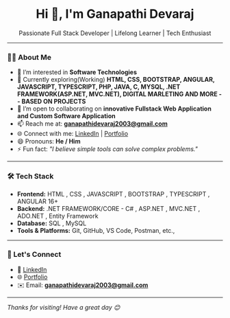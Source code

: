 <h1 align="center">Hi 👋, I'm Ganapathi Devaraj</h1>
<p align="center">Passionate Full Stack Developer | Lifelong Learner | Tech Enthusiast</p>

---

### 👨‍💻 About Me

- 👀 I’m interested in **Software Technologies**
- 🌱 Currently exploring(Working) **HTML, CSS, BOOTSTRAP, ANGULAR, JAVASCRIPT, TYPESCRIPT, PHP, JAVA, C, MYSQL, .NET FRAMEWORK(ASP.NET, MVC.NET), DIGITAL MARLETING AND MORE -- BASED ON PROJECTS**
- 💞️ I’m open to collaborating on **innovative Fullstack Web Application and Custom Software Application**
- 📫 Reach me at: **ganapathidevaraj2003@gmail.com**  
- 🌐 Connect with me: [LinkedIn](https://github.com/Ganapathidev-g) | [Portfolio](https://ganapathi-d.netlify.app/)
- 😄 Pronouns: **He / Him**
- ⚡ Fun fact: _"I believe simple tools can solve complex problems."_  

---

### 🛠️ Tech Stack

- **Frontend:** HTML , CSS , JAVASCRIPT , BOOTSTRAP , TYPESCRIPT , ANGULAR 16+
- **Backend:** .NET FRAMEWORK/CORE - C# , ASP.NET , MVC.NET , ADO.NET , Entity Framework
- **Database:** SQL , MySQL
- **Tools & Platforms:** Git, GitHub, VS Code, Postman, etc.,

---

### 🤝 Let's Connect

- 💼 [LinkedIn](https://github.com/Ganapathidev-g)  
- 🌐 [Portfolio](https://ganapathi-d.netlify.app/)  
- ✉️ Email: **ganapathidevaraj2003@gmail.com**

---

_Thanks for visiting! Have a great day 😊_
